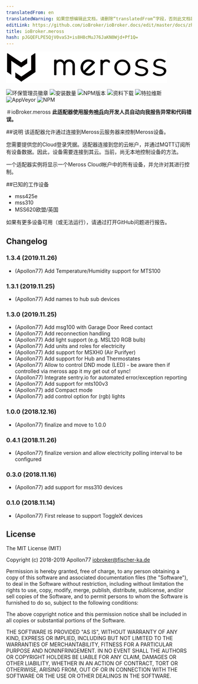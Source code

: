 ```yaml
---
translatedFrom: en
translatedWarning: 如果您想编辑此文档，请删除“translatedFrom”字段，否则此文档将再次自动翻译
editLink: https://github.com/ioBroker/ioBroker.docs/edit/master/docs/zh-cn/adapterref/iobroker.meross/README.md
title: ioBroker.meross
hash: pJGQEFLPE5QjV0vaS3+is8H8cMuJ76JaKN0Wjd+Pf1Q=
---
```

![商标](../../../en/adapterref/iobroker.meross/admin/meross-logo.png)

![环保管理员徽章](https://badges.greenkeeper.io/Apollon77/ioBroker.meross.svg)
![安装数量](http://iobroker.live/badges/meross-stable.svg)
![NPM版本](http://img.shields.io/npm/v/iobroker.meross.svg)
![资料下载](https://img.shields.io/npm/dm/iobroker.meross.svg)
![特拉维斯](http://img.shields.io/travis/Apollon77/ioBroker.meross/master.svg)
![AppVeyor](https://ci.appveyor.com/api/projects/status/github/Apollon77/ioBroker.meross?branch=master&svg=true)
![NPM](https://nodei.co/npm/iobroker.meross.png?downloads=true)

＃ioBroker.meross
**此适配器使用服务[哨兵](https://sentry.io)向开发人员自动向我报告异常和代码错误。**

##说明
该适配器允许通过连接到Meross云服务器来控制Meross设备。

您需要提供您的Cloud登录凭据。适配器连接到您的云帐户，并通过MQTT订阅所有设备数据。因此，设备需要连接到其云。当前，尚无本地控制设备的方法。

一个适配器实例将显示一个Meross Cloud帐户中的所有设备，并允许对其进行控制。

##已知的工作设备
* mss425e
* mss310
* MSS620欧盟/英国

如果有更多设备可用（或无法运行），请通过打开GitHub问题进行报告。

## Changelog

### 1.3.4 (2019.11.26)
* (Apollon77) Add Temperature/Humidity support for MTS100

### 1.3.1 (2019.11.25)
* (Apollon77) Add names to hub sub devices

### 1.3.0 (2019.11.25)
* (Apollon77) Add msg100 with Garage Door Reed contact
* (Apollon77) Add reconnection handling
* (Apollon77) Add light support (e.g. MSL120 RGB bulb)
* (Apollon77) Add units and roles for electricity
* (Apollon77) Add support for MSXH0 (Air Purifyer)
* (Apollon77) Add support for Hub and Thermostates
* (Apollon77) Allow to control DND mode (LED) - be aware then if controlled via meross app it my get out of sync!
* (Apollon77) Integrate sentry.io for automated error/exception reporting
* (Apollon77) Add support for mts100v3
* (Apollon77) add Compact mode
* (Apollon77) add control option for (rgb) lights

### 1.0.0 (2018.12.16)
* (Apollon77) finalize and move to 1.0.0

### 0.4.1 (2018.11.26)
* (Apollon77) finalize version and allow electricity polling interval to be configured

### 0.3.0 (2018.11.16)
* (Apollon77) add support for mss310 devices

### 0.1.0 (2018.11.14)
* (Apollon77) First release to support ToggleX devices

## License
The MIT License (MIT)

Copyright (c) 2018-2019 Apollon77 <iobroker@fischer-ka.de>

Permission is hereby granted, free of charge, to any person obtaining a copy
of this software and associated documentation files (the "Software"), to deal
in the Software without restriction, including without limitation the rights
to use, copy, modify, merge, publish, distribute, sublicense, and/or sell
copies of the Software, and to permit persons to whom the Software is
furnished to do so, subject to the following conditions:

The above copyright notice and this permission notice shall be included in
all copies or substantial portions of the Software.

THE SOFTWARE IS PROVIDED "AS IS", WITHOUT WARRANTY OF ANY KIND, EXPRESS OR
IMPLIED, INCLUDING BUT NOT LIMITED TO THE WARRANTIES OF MERCHANTABILITY,
FITNESS FOR A PARTICULAR PURPOSE AND NONINFRINGEMENT. IN NO EVENT SHALL THE
AUTHORS OR COPYRIGHT HOLDERS BE LIABLE FOR ANY CLAIM, DAMAGES OR OTHER
LIABILITY, WHETHER IN AN ACTION OF CONTRACT, TORT OR OTHERWISE, ARISING FROM,
OUT OF OR IN CONNECTION WITH THE SOFTWARE OR THE USE OR OTHER DEALINGS IN
THE SOFTWARE.